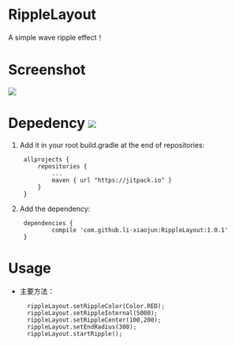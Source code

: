 # RippleLayout
A simple wave ripple effect！

# Screenshot
![](http://i.imgur.com/Fb4X3So.gif)

# Depedency [![](https://jitpack.io/v/li-xiaojun/RippleLayout.svg)](https://jitpack.io/#li-xiaojun/RippleLayout)

1. Add it in your root build.gradle at the end of repositories:

		allprojects {
			repositories {
				...
				maven { url "https://jitpack.io" }
			}
		}

2. Add the dependency:

		dependencies {
		        compile 'com.github.li-xiaojun:RippleLayout:1.0.1'
		}

# Usage
- 主要方法：

		rippleLayout.setRippleColor(Color.RED);
        rippleLayout.setRippleInternal(5000);
        rippleLayout.setRippleCenter(100,200);
        rippleLayout.setEndRadius(300);
	    rippleLayout.startRipple();